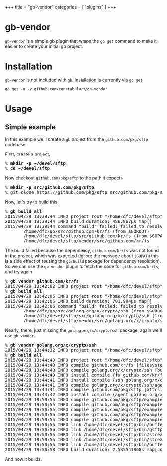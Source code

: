 +++
title = "gb-vendor"
categories = [ "plugins" ]
+++
# gb-vendor

`gb-vendor` is a simple gb plugin that wraps the `go get` command to make it easier to create your initial gb project.

# Installation

`gb-vendor` is not included with `gb`. Installation is currently via `go get`

    go get -u -v github.com/constabulary/gb-vendor

# Usage

## Simple example

In this example we'll create a `gb` project from the `github.com/pkg/sftp` codebase. 

First, create a project,

<pre>% <b>mkdir -p ~/devel/sftp</b>
% <b>cd ~/devel/sftp</b></pre>

Now checkout `github.com/pkg/sftp` to the path it expects

<pre>% <b>mkdir -p src/github.com/pkg/sftp</b>
% git clone https://github.com/pkg/sftp src/github.com/pkg/sftp</b></pre>

Now, let's try to build this

<pre>% <b>gb build all</b>
2015/04/29 13:39:44 INFO project root "/home/dfc/devel/sftp"
2015/04/29 13:39:44 INFO build duration: 486.967µs map[]
2015/04/29 13:39:44 command "build" failed: failed to resolve package "github.com/pkg/sftp": cannot find package "github.com/kr/fs" in any of:
       /home/dfc/go/src/github.com/kr/fs (from $GOROOT)
       /home/dfc/devel/sftp/src/github.com/kr/fs (from $GOPATH)
       /home/dfc/devel/sftp/vendor/src/github.com/kr/fs</pre>

The build failed because the dependency, `github.com/kr/fs` was not found in the project, which was expected (ignore the message about `$GOPATH` this is a side effect of reusing the `go/build` package for dependency resolution). So we can use the `gb vendor` plugin to fetch the code for `github.com/kr/fs`, and try again

<pre>% <b>gb vendor github.com/kr/fs</b>
2015/04/29 13:42:02 INFO project root "/home/dfc/devel/sftp"
% <b>gb build all</b>
2015/04/29 13:42:06 INFO project root "/home/dfc/devel/sftp"
2015/04/29 13:42:06 INFO build duration: 701.994µs map[]
2015/04/29 13:42:06 command "build" failed: failed to resolve package "github.com/pkg/sftp": cannot find package "golang.org/x/crypto/ssh" in any of:
       /home/dfc/go/src/golang.org/x/crypto/ssh (from $GOROOT)
       /home/dfc/devel/sftp/src/golang.org/x/crypto/ssh (from $GOPATH)
       /home/dfc/devel/sftp/vendor/src/golang.org/x/crypto/ssh</pre>

Nearly, there, just missing the `golang.org/x/crypto/ssh` package, again we'll use `gb vendor`.

<pre>% <b>gb vendor golang.org/x/crypto/ssh</b>
2015/04/29 13:44:32 INFO project root "/home/dfc/devel/sftp"
% <b>gb build all</b>
2015/04/29 13:44:40 INFO project root "/home/dfc/devel/sftp"
2015/04/29 13:44:40 INFO compile github.com/kr/fs [filesystem.go walk.go]
2015/04/29 13:44:40 INFO compile golang.org/x/crypto/ssh [buffer.go certs.go channel.go cipher.go client.go client_auth.go common.go connection.go doc.go handshake.go kex.go keys.go mac.go messages.go mux.go server.go session.go tcpip.go transport.go]
2015/04/29 13:44:40 INFO install compile {fs github.com/kr/fs /home/dfc/devel/sftp/vendor/src/github.com/kr/fs}
2015/04/29 13:44:41 INFO install compile {ssh golang.org/x/crypto/ssh /home/dfc/devel/sftp/vendor/src/golang.org/x/crypto/ssh}
2015/04/29 13:44:41 INFO compile golang.org/x/crypto/ssh/agent [client.go forward.go keyring.go server.go]
2015/04/29 13:44:41 INFO compile github.com/pkg/sftp [attrs.go client.go packet.go release.go sftp.go]
2015/04/29 13:44:42 INFO install compile {agent golang.org/x/crypto/ssh/agent /home/dfc/devel/sftp/vendor/src/golang.org/x/crypto/ssh/agent}
2015/04/29 19:50:55 INFO compile github.com/pkg/sftp/examples/buffered-read-benchmark [main.go]
2015/04/29 19:50:55 INFO compile github.com/pkg/sftp/examples/buffered-write-benchmark [main.go]
2015/04/29 19:50:55 INFO compile github.com/pkg/sftp/examples/gsftp [main.go]
2015/04/29 19:50:55 INFO compile github.com/pkg/sftp/examples/streaming-read-benchmark [main.go]
2015/04/29 19:50:55 INFO compile github.com/pkg/sftp/examples/streaming-write-benchmark [main.go]
2015/04/29 19:50:56 INFO link /home/dfc/devel/sftp/bin/buffered-read-benchmark [/tmp/gb786934546/github.com/pkg/sftp/examples/buffered-read-benchmark/main.a]
2015/04/29 19:50:56 INFO link /home/dfc/devel/sftp/bin/gsftp [/tmp/gb786934546/github.com/pkg/sftp/examples/gsftp/main.a]
2015/04/29 19:50:56 INFO link /home/dfc/devel/sftp/bin/streaming-read-benchmark [/tmp/gb786934546/github.com/pkg/sftp/examples/streaming-read-benchmark/main.a]
2015/04/29 19:50:56 INFO link /home/dfc/devel/sftp/bin/streaming-write-benchmark [/tmp/gb786934546/github.com/pkg/sftp/examples/streaming-write-benchmark/main.a]
2015/04/29 19:50:56 INFO link /home/dfc/devel/sftp/bin/buffered-write-benchmark [/tmp/gb786934546/github.com/pkg/sftp/examples/buffered-write-benchmark/main.a]
2015/04/29 19:50:58 INFO build duration: 2.535541868s map[compile:1.895628229s link:9.827128875s]</pre>

And now it builds.
